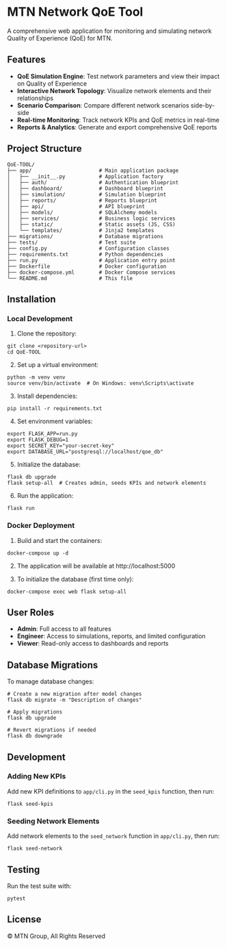 # MTN Network QoE Tool

A comprehensive web application for monitoring and simulating network Quality of Experience (QoE) for MTN.

## Features

- **QoE Simulation Engine**: Test network parameters and view their impact on Quality of Experience
- **Interactive Network Topology**: Visualize network elements and their relationships
- **Scenario Comparison**: Compare different network scenarios side-by-side
- **Real-time Monitoring**: Track network KPIs and QoE metrics in real-time
- **Reports & Analytics**: Generate and export comprehensive QoE reports

## Project Structure

```
QoE-TOOL/
├── app/                      # Main application package
│   ├── __init__.py           # Application factory
│   ├── auth/                 # Authentication blueprint
│   ├── dashboard/            # Dashboard blueprint
│   ├── simulation/           # Simulation blueprint
│   ├── reports/              # Reports blueprint
│   ├── api/                  # API blueprint
│   ├── models/               # SQLAlchemy models
│   ├── services/             # Business logic services
│   ├── static/               # Static assets (JS, CSS)
│   └── templates/            # Jinja2 templates
├── migrations/               # Database migrations
├── tests/                    # Test suite
├── config.py                 # Configuration classes
├── requirements.txt          # Python dependencies
├── run.py                    # Application entry point
├── Dockerfile                # Docker configuration
├── docker-compose.yml        # Docker Compose services
└── README.md                 # This file
```

## Installation

### Local Development

1. Clone the repository:
```
git clone <repository-url>
cd QoE-TOOL
```

2. Set up a virtual environment:
```
python -m venv venv
source venv/bin/activate  # On Windows: venv\Scripts\activate
```

3. Install dependencies:
```
pip install -r requirements.txt
```

4. Set environment variables:
```
export FLASK_APP=run.py
export FLASK_DEBUG=1
export SECRET_KEY="your-secret-key"
export DATABASE_URL="postgresql://localhost/qoe_db"
```

5. Initialize the database:
```
flask db upgrade
flask setup-all  # Creates admin, seeds KPIs and network elements
```

6. Run the application:
```
flask run
```

### Docker Deployment

1. Build and start the containers:
```
docker-compose up -d
```

2. The application will be available at http://localhost:5000

3. To initialize the database (first time only):
```
docker-compose exec web flask setup-all
```

## User Roles

- **Admin**: Full access to all features
- **Engineer**: Access to simulations, reports, and limited configuration
- **Viewer**: Read-only access to dashboards and reports

## Database Migrations

To manage database changes:

```
# Create a new migration after model changes
flask db migrate -m "Description of changes"

# Apply migrations
flask db upgrade

# Revert migrations if needed
flask db downgrade
```

## Development

### Adding New KPIs

Add new KPI definitions to `app/cli.py` in the `seed_kpis` function, then run:

```
flask seed-kpis
```

### Seeding Network Elements

Add network elements to the `seed_network` function in `app/cli.py`, then run:

```
flask seed-network
```

## Testing

Run the test suite with:

```
pytest
```

## License

© MTN Group, All Rights Reserved
